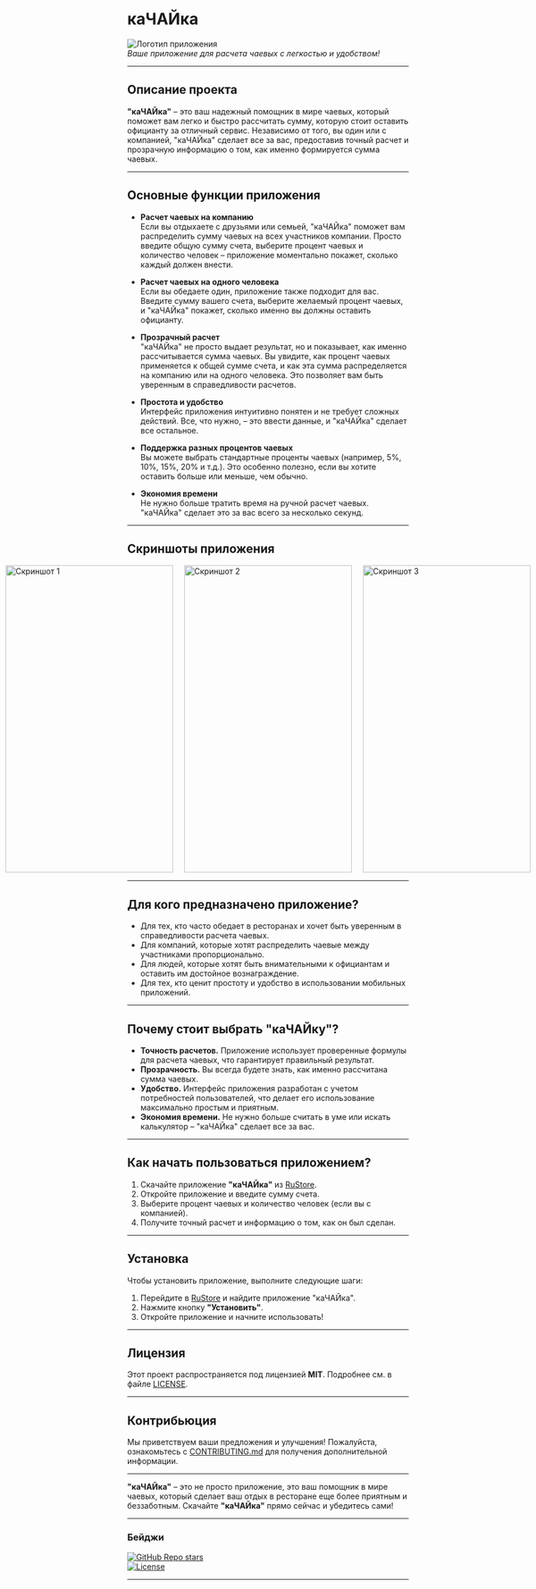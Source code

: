 # каЧАЙка

![Логотип приложения](https://static.rustore.ru/imgproxy/GgLYOPicuSyOgFQ4i0TWATef1MvWDSZHXEQ2sO6k2eA/preset:app_card_icon/aHR0cHM6Ly9zdGF0aWMucnVzdG9yZS5ydS9hcGsvMjA2MzU4NTgxNi9jb250ZW50L0lDT04vMDE4YTg4MTUtZGQwYy00Y2FmLThmY2ItMzk1MmE2YThmOTIxLnBuZw==.webp)  
*Ваше приложение для расчета чаевых с легкостью и удобством!*

---

## Описание проекта

**"каЧАЙка"** – это ваш надежный помощник в мире чаевых, который поможет вам легко и быстро рассчитать сумму, которую стоит оставить официанту за отличный сервис. Независимо от того, вы один или с компанией, "каЧАЙка" сделает все за вас, предоставив точный расчет и прозрачную информацию о том, как именно формируется сумма чаевых.

---

## Основные функции приложения

- **Расчет чаевых на компанию**  
  Если вы отдыхаете с друзьями или семьей, "каЧАЙка" поможет вам распределить сумму чаевых на всех участников компании. Просто введите общую сумму счета, выберите процент чаевых и количество человек – приложение моментально покажет, сколько каждый должен внести.

- **Расчет чаевых на одного человека**  
  Если вы обедаете один, приложение также подходит для вас. Введите сумму вашего счета, выберите желаемый процент чаевых, и "каЧАЙка" покажет, сколько именно вы должны оставить официанту.

- **Прозрачный расчет**  
  "каЧАЙка" не просто выдает результат, но и показывает, как именно рассчитывается сумма чаевых. Вы увидите, как процент чаевых применяется к общей сумме счета, и как эта сумма распределяется на компанию или на одного человека. Это позволяет вам быть уверенным в справедливости расчетов.

- **Простота и удобство**  
  Интерфейс приложения интуитивно понятен и не требует сложных действий. Все, что нужно, – это ввести данные, и "каЧАЙка" сделает все остальное.

- **Поддержка разных процентов чаевых**  
  Вы можете выбрать стандартные проценты чаевых (например, 5%, 10%, 15%, 20% и т.д.). Это особенно полезно, если вы хотите оставить больше или меньше, чем обычно.

- **Экономия времени**  
  Не нужно больше тратить время на ручной расчет чаевых. "каЧАЙка" сделает это за вас всего за несколько секунд.

---

## Скриншоты приложения

<div style="display: flex; justify-content: center; gap: 20px;">
  <img src="https://static.rustore.ru/imgproxy/l40Q6C_h-JDkURIEej2fUjZDH7E0DVyAudM_w1bUIgY/preset:screenshot_portrait/aHR0cHM6Ly9zdGF0aWMucnVzdG9yZS5ydS9hcGsvMjA2MzU4NTgxNi9jb250ZW50L1NDUkVFTlNIT1QvYjViMWQ5OTItMjZjMy00ZjU4LWEyYzMtN2Q4MWU4YTE0NzIyLnBuZw==.webp" alt="Скриншот 1" width="300" height="550" />
  <img src="https://static.rustore.ru/imgproxy/OvcSc9HbGefYxfCvuyERG4T1tiqowST84U3Jiae74Lk/preset:screenshot_portrait/aHR0cHM6Ly9zdGF0aWMucnVzdG9yZS5ydS9hcGsvMjA2MzU4NTgxNi9jb250ZW50L1NDUkVFTlNIT1QvZTBiNWZjNzYtNzIxOC00ZTJhLTgwNTctM2Y3NDk5N2E2ZmM4LnBuZw==.webp" alt="Скриншот 2" width="300" height="550" />
  <img src="https://static.rustore.ru/imgproxy/gvEgunQrTGAs_PekJZSoqtkFcASE9KdUcfo4IbdjH_A/preset:screenshot_portrait/aHR0cHM6Ly9zdGF0aWMucnVzdG9yZS5ydS9hcGsvMjA2MzU4NTgxNi9jb250ZW50L1NDUkVFTlNIT1QvOTc3NTAxN2EtZjY2Yi00MTk2LTk5ZGUtMGEwYzk1MjE1Mjc3LnBuZw==.webp" alt="Скриншот 3" width="300" height="550" />
</div>

---

## Для кого предназначено приложение?

- Для тех, кто часто обедает в ресторанах и хочет быть уверенным в справедливости расчета чаевых.
- Для компаний, которые хотят распределить чаевые между участниками пропорционально.
- Для людей, которые хотят быть внимательными к официантам и оставить им достойное вознаграждение.
- Для тех, кто ценит простоту и удобство в использовании мобильных приложений.

---

## Почему стоит выбрать "каЧАЙку"?

- **Точность расчетов.** Приложение использует проверенные формулы для расчета чаевых, что гарантирует правильный результат.
- **Прозрачность.** Вы всегда будете знать, как именно рассчитана сумма чаевых.
- **Удобство.** Интерфейс приложения разработан с учетом потребностей пользователей, что делает его использование максимально простым и приятным.
- **Экономия времени.** Не нужно больше считать в уме или искать калькулятор – "каЧАЙка" сделает все за вас.

---

## Как начать пользоваться приложением?

1. Скачайте приложение **"каЧАЙка"** из [RuStore](https://www.rustore.ru/catalog/app/com.example.kachaika).
2. Откройте приложение и введите сумму счета.
3. Выберите процент чаевых и количество человек (если вы с компанией).
4. Получите точный расчет и информацию о том, как он был сделан.

---

## Установка

Чтобы установить приложение, выполните следующие шаги:

1. Перейдите в [RuStore](https://www.rustore.ru/catalog/app/com.example.kachaika) и найдите приложение "каЧАЙка".
2. Нажмите кнопку **"Установить"**.
3. Откройте приложение и начните использовать!

---

## Лицензия

Этот проект распространяется под лицензией **MIT**. Подробнее см. в файле [LICENSE](LICENSE).

---

## Контрибьюция

Мы приветствуем ваши предложения и улучшения! Пожалуйста, ознакомьтесь с [CONTRIBUTING.md](CONTRIBUTING.md) для получения дополнительной информации.

---

**"каЧАЙка"** – это не просто приложение, это ваш помощник в мире чаевых, который сделает ваш отдых в ресторане еще более приятным и беззаботным. Скачайте **"каЧАЙка"** прямо сейчас и убедитесь сами!

---

### Бейджи
[![GitHub Repo stars](https://img.shields.io/github/stars/Mamoru26/Final_Kachaika)](https://github.com/Mamoru26/Final_Kachaika/stargazers)  
[![License](https://img.shields.io/badge/license-MIT-blue)](https://github.com/Mamoru26/Final_Kachaika/blob/main/LICENSE)

---
